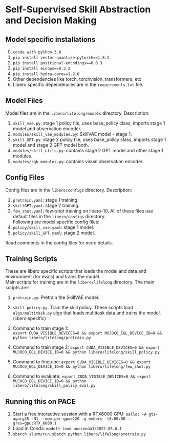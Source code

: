 # Self-Supervised Skill Abstraction and Decision Making

## Model specific installations
0. ```conda with python 3.8```
1. ```pip install vector-quantize-pytorch==1.8.1```
2. ```pip install positional-encodings==6.0.3```
3. ```pip install einops==0.3.2```
4. ```pip install hydra-core==1.2.0```
5. Other dependencies like torch, torchvision, transformers, etc
6. Libero specific dependencies are in the `requirements.txt` file.

## Model Files
Model files are in the `libero/lifelong/models` directory. Description:
1. `skill_vae.py`: stage 1 policy file, uses base_policy class, imports stage 1 model and observation encoder.
2. `modules/skill_vae_modules.py`: SkillVAE model - stage 1.
3. `skill_GPT.py`: stage 2 policy file, uses base_policy class, imports stage 1 model and stage 2 GPT model both.
4. `modules/skill_utils.py`: contains stage 2 GPT model and other stage 1 modules.
5. `modules/rgb_modules.py`: contains visual observation encoder.

## Config Files
Config files are in the `libero/configs` directory. Description:
1. `pretrain.yaml`: stage 1 training.
2. `skillGPT.yaml`: stage 2 training.
3. `few_shot.yaml`: few-shot training on libero-10.
All of these files use default files in the `libero/configs` directory.  
Following are model specific config files:
1. `policy/skill_vae.yaml`: stage 1 model.
2. `policy/skill_GPT.yaml`: stage 2 model.

Read comments in the config files for more details.  

## Training Scripts
These are libero specific scripts that loads the model and data and environment (for evals) and trains the model.  
Main scripts for training are in the `libero/lifelong` directory. The main scripts are:
1. `pretrain.py`: Pretrain the SkillVAE model.
2. `skill_policy.py`: Train the skill policy.
These scripts load `algo/multitask.py` algo that loads multitask data and trains the model. (libero specific)

1. Command to train stage 1:  
```export CUDA_VISIBLE_DEVICES=0 && export MUJOCO_EGL_DEVICE_ID=0 && python libero/lifelong/pretrain.py```
2. Command to train stage 2:
```export CUDA_VISIBLE_DEVICES=0 && export MUJOCO_EGL_DEVICE_ID=0 && python libero/lifelong/skill_policy.py```
3. Command to finetune:
```export CUDA_VISIBLE_DEVICES=0 && export MUJOCO_EGL_DEVICE_ID=0 && python libero/lifelong/few_shot.py```
4. Command to evaluate:
```export CUDA_VISIBLE_DEVICES=0 && export MUJOCO_EGL_DEVICE_ID=0 && python libero/lifelong/skill_policy_eval.py```

## Running this on PACE

1. Start a free interactive session with a RTX6000 GPU: ```salloc -A gts-agarg35 -N1 --mem-per-gpu=12G -q embers -t8:00:00 --gres=gpu:RTX_6000:1```
2. Load in Conda: ```module load anaconda3/2022.05.0.1```
3. ```sbatch slurm/run.sbatch python libero/lifelong/pretrain.py```
